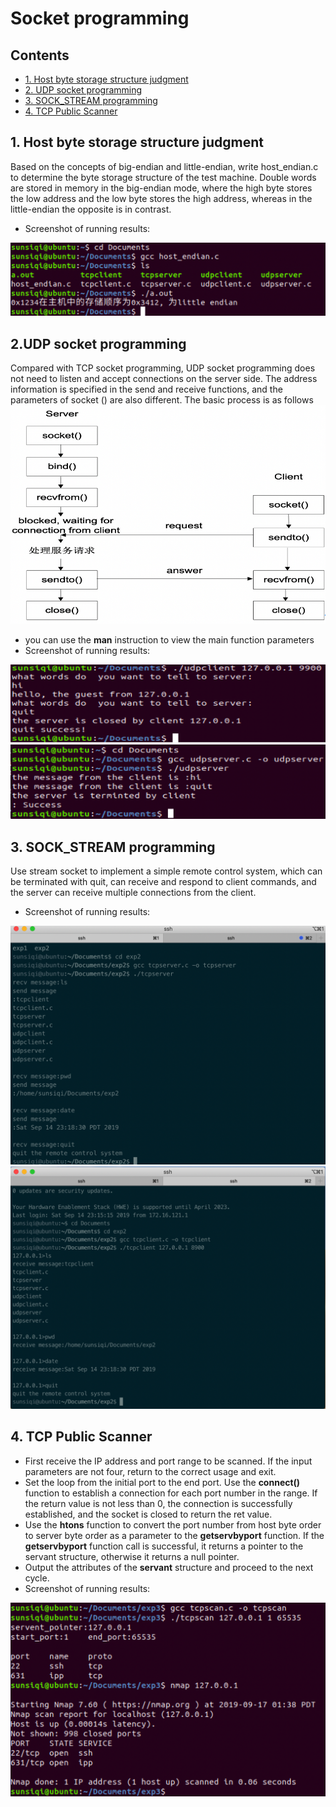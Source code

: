 # Socket programming

## Contents
- [1. Host byte storage structure judgment](#env)
- [2. UDP socket programming](#env1)
- [3. SOCK_STREAM programming](#env2)
- [4. TCP Public Scanner](#env3)

## <span id="env">1. Host byte storage structure judgment</span>
Based on the concepts of big-endian and little-endian, write host_endian.c to determine the byte storage structure of the test machine.
Double words are stored in memory in the big-endian mode, where the high byte stores the low address and the low byte stores the high address, whereas in the little-endian the opposite is in contrast.
- Screenshot of running results:
<img src="Screen/1.png"/>

## <span id="env1">2.UDP socket programming</span>
Compared with TCP socket programming, UDP socket programming does not need to listen and accept connections on the server side. The address information is specified in the send and receive functions, and the parameters of socket () are also different. The basic process is as follows
<img src='Screen/2.png'/>

- you can use the **man** instruction to view the main function parameters
- Screenshot of running results:
<img src='Screen/3.png' />
<img src='Screen/4.png' />

## <span id="env2">3. SOCK_STREAM programming</span>
Use stream socket to implement a simple remote control system, which can be terminated with quit, can receive and respond to client commands, and the server can receive multiple connections from the client.

- Screenshot of running results:
<img src='Screen/5.png'/>
<img src='Screen/6.png'/>

## <span id="env3">4. TCP Public Scanner</span>

- First receive the IP address and port range to be scanned. If the input parameters are not four, return to the correct usage and exit.
- Set the loop from the initial port to the end port. Use the **connect()** function to establish a connection for each port number in the range. If the return value is not less than 0, the connection is successfully established, and the socket is closed to return the ret value.
- Use the **htons** function to convert the port number from host byte order to server byte order as a parameter to the **getservbyport** function. If the **getservbyport** function call is successful, it returns a pointer to the servant structure, otherwise it returns a null pointer.
- Output the attributes of the **servant** structure and proceed to the next cycle.
- Screenshot of running results:
<img src='Screen/7.png' />
